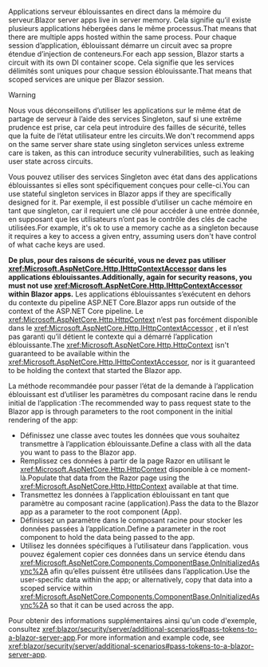 <span data-ttu-id="ccde0-101">Applications serveur éblouissantes en direct dans la mémoire du serveur.</span><span class="sxs-lookup"><span data-stu-id="ccde0-101">Blazor server apps live in server memory.</span></span> <span data-ttu-id="ccde0-102">Cela signifie qu’il existe plusieurs applications hébergées dans le même processus.</span><span class="sxs-lookup"><span data-stu-id="ccde0-102">That means that there are multiple apps hosted within the same process.</span></span> <span data-ttu-id="ccde0-103">Pour chaque session d’application, éblouissant démarre un circuit avec sa propre étendue d’injection de conteneurs.</span><span class="sxs-lookup"><span data-stu-id="ccde0-103">For each app session, Blazor starts a circuit with its own DI container scope.</span></span> <span data-ttu-id="ccde0-104">Cela signifie que les services délimités sont uniques pour chaque session éblouissante.</span><span class="sxs-lookup"><span data-stu-id="ccde0-104">That means that scoped services are unique per Blazor session.</span></span>

> [!WARNING]
> <span data-ttu-id="ccde0-105">Nous vous déconseillons d’utiliser les applications sur le même état de partage de serveur à l’aide des services Singleton, sauf si une extrême prudence est prise, car cela peut introduire des failles de sécurité, telles que la fuite de l’état utilisateur entre les circuits.</span><span class="sxs-lookup"><span data-stu-id="ccde0-105">We don't recommend apps on the same server share state using singleton services unless extreme care is taken, as this can introduce security vulnerabilities, such as leaking user state across circuits.</span></span>

<span data-ttu-id="ccde0-106">Vous pouvez utiliser des services Singleton avec état dans des applications éblouissantes si elles sont spécifiquement conçues pour celle-ci.</span><span class="sxs-lookup"><span data-stu-id="ccde0-106">You can use stateful singleton services in Blazor apps if they are specifically designed for it.</span></span> <span data-ttu-id="ccde0-107">Par exemple, il est possible d’utiliser un cache mémoire en tant que singleton, car il requiert une clé pour accéder à une entrée donnée, en supposant que les utilisateurs n’ont pas le contrôle des clés de cache utilisées.</span><span class="sxs-lookup"><span data-stu-id="ccde0-107">For example, it's ok to use a memory cache as a singleton because it requires a key to access a given entry, assuming users don't have control of what cache keys are used.</span></span>

<span data-ttu-id="ccde0-108">**De plus, pour des raisons de sécurité, vous ne devez pas utiliser <xref:Microsoft.AspNetCore.Http.IHttpContextAccessor> dans les applications éblouissantes.**</span><span class="sxs-lookup"><span data-stu-id="ccde0-108">**Additionally, again for security reasons, you must not use <xref:Microsoft.AspNetCore.Http.IHttpContextAccessor> within Blazor apps.**</span></span> <span data-ttu-id="ccde0-109">Les applications éblouissantes s’exécutent en dehors du contexte du pipeline ASP.NET Core.</span><span class="sxs-lookup"><span data-stu-id="ccde0-109">Blazor apps run outside of the context of the ASP.NET Core pipeline.</span></span> <span data-ttu-id="ccde0-110">Le <xref:Microsoft.AspNetCore.Http.HttpContext> n’est pas forcément disponible dans le <xref:Microsoft.AspNetCore.Http.IHttpContextAccessor> , et il n’est pas garanti qu’il détient le contexte qui a démarré l’application éblouissante.</span><span class="sxs-lookup"><span data-stu-id="ccde0-110">The <xref:Microsoft.AspNetCore.Http.HttpContext> isn't guaranteed to be available within the <xref:Microsoft.AspNetCore.Http.IHttpContextAccessor>, nor is it guaranteed to be holding the context that started the Blazor app.</span></span>

<span data-ttu-id="ccde0-111">La méthode recommandée pour passer l’état de la demande à l’application éblouissant est d’utiliser les paramètres du composant racine dans le rendu initial de l’application :</span><span class="sxs-lookup"><span data-stu-id="ccde0-111">The recommended way to pass request state to the Blazor app is through parameters to the root component in the initial rendering of the app:</span></span>

* <span data-ttu-id="ccde0-112">Définissez une classe avec toutes les données que vous souhaitez transmettre à l’application éblouissante.</span><span class="sxs-lookup"><span data-stu-id="ccde0-112">Define a class with all the data you want to pass to the Blazor app.</span></span>
* <span data-ttu-id="ccde0-113">Remplissez ces données à partir de la page Razor en utilisant le <xref:Microsoft.AspNetCore.Http.HttpContext> disponible à ce moment-là.</span><span class="sxs-lookup"><span data-stu-id="ccde0-113">Populate that data from the Razor page using the <xref:Microsoft.AspNetCore.Http.HttpContext> available at that time.</span></span>
* <span data-ttu-id="ccde0-114">Transmettez les données à l’application éblouissant en tant que paramètre au composant racine (application).</span><span class="sxs-lookup"><span data-stu-id="ccde0-114">Pass the data to the Blazor app as a parameter to the root component (App).</span></span>
* <span data-ttu-id="ccde0-115">Définissez un paramètre dans le composant racine pour stocker les données passées à l’application.</span><span class="sxs-lookup"><span data-stu-id="ccde0-115">Define a parameter in the root component to hold the data being passed to the app.</span></span>
* <span data-ttu-id="ccde0-116">Utilisez les données spécifiques à l’utilisateur dans l’application. vous pouvez également copier ces données dans un service étendu dans <xref:Microsoft.AspNetCore.Components.ComponentBase.OnInitializedAsync%2A> afin qu’elles puissent être utilisées dans l’application.</span><span class="sxs-lookup"><span data-stu-id="ccde0-116">Use the user-specific data within the app; or alternatively, copy that data into a scoped service within <xref:Microsoft.AspNetCore.Components.ComponentBase.OnInitializedAsync%2A> so that it can be used across the app.</span></span>

<span data-ttu-id="ccde0-117">Pour obtenir des informations supplémentaires ainsi qu'un code d'exemple, consultez <xref:blazor/security/server/additional-scenarios#pass-tokens-to-a-blazor-server-app>.</span><span class="sxs-lookup"><span data-stu-id="ccde0-117">For more information and example code, see <xref:blazor/security/server/additional-scenarios#pass-tokens-to-a-blazor-server-app>.</span></span>
